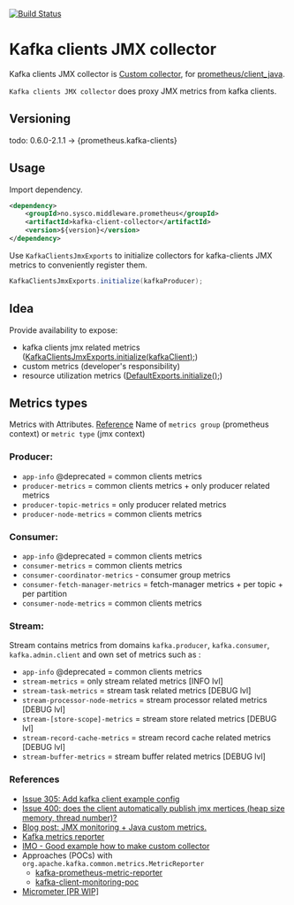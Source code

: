 [![Build Status](https://www.travis-ci.org/sysco-middleware/kafka-client-collector.svg?branch=master)](https://www.travis-ci.org/sysco-middleware/kafka-client-collector)
# Kafka clients JMX collector
Kafka clients JMX collector is [Custom collector](https://github.com/prometheus/client_java#custom-collectors), for [prometheus/client_java](https://github.com/prometheus/client_java#custom-collectors).

`Kafka clients JMX collector` does proxy JMX metrics from kafka clients.

## Versioning 
todo:
0.6.0-2.1.1 -> {prometheus.kafka-clients}

## Usage
Import dependency.
```xml
<dependency>
    <groupId>no.sysco.middleware.prometheus</groupId>
    <artifactId>kafka-client-collector</artifactId>
    <version>${version}</version>
</dependency>
```

Use `KafkaClientsJmxExports` to initialize collectors for kafka-clients JMX metrics to conveniently register them.
```java
KafkaClientsJmxExports.initialize(kafkaProducer);
```

## Idea
Provide availability to expose:
- kafka clients jmx related metrics ([KafkaClientsJmxExports.initialize(kafkaClient);](./src/main/java/no/sysco/middleware/prometheus/kafka/KafkaClientsJmxExports.java))
- custom metrics (developer's responsibility)
- resource utilization metrics ([DefaultExports.initialize();](https://github.com/prometheus/client_java/blob/master/simpleclient_hotspot/src/main/java/io/prometheus/client/hotspot/DefaultExports.java))

## Metrics types
Metrics with Attributes. [Reference](https://github.com/prometheus/jmx_exporter/pull/305/commits/92a6eb106e84cd441ba9b6123132395738d6acd6)
Name of `metrics group` (prometheus context) or `metric type` (jmx context)
### Producer:
* `app-info` @deprecated = common clients metrics
* `producer-metrics` = common clients metrics + only producer related metrics
* `producer-topic-metrics` =  only producer related metrics 
* `producer-node-metrics` = common clients metrics

### Consumer:
* `app-info` @deprecated = common clients metrics
* `consumer-metrics` = common clients metrics
* `consumer-coordinator-metrics` - consumer group metrics
* `consumer-fetch-manager-metrics` =  fetch-manager metrics + per topic + per partition
* `consumer-node-metrics` = common clients metrics

### Stream:
Stream contains metrics from domains `kafka.producer`, `kafka.consumer`, `kafka.admin.client` and own set of metrics
such as :
* `app-info` @deprecated = common clients metrics
* `stream-metrics` = only stream related metrics [INFO lvl]
* `stream-task-metrics` = stream task related metrics [DEBUG lvl]
* `stream-processor-node-metrics` = stream processor related metrics [DEBUG lvl]
* `stream-[store-scope]-metrics` = stream store related metrics [DEBUG lvl]
* `stream-record-cache-metrics` = stream record cache related metrics [DEBUG lvl]
* `stream-buffer-metrics` = stream buffer related metrics [DEBUG lvl]

### References
- [Issue 305: Add kafka client example config](https://github.com/prometheus/jmx_exporter/pull/305#issuecomment-412851484)
- [Issue 400: does the client automatically publish jmx mertices (heap size memory, thread number)?](https://github.com/prometheus/client_java/issues/400)
- [Blog post: JMX monitoring + Java custom metrics.](https://sysdig.com/blog/jmx-monitoring-custom-metrics/)
- [Kafka metrics reporter](https://github.com/apache/kafka/blob/2.0.0/clients/src/main/java/org/apache/kafka/common/metrics/MetricsReporter.java)
- [IMO - Good example how to make custom collector](https://github.com/joyent/manta-monitor/blob/master/src/main/java/com/joyent/manta/monitor/CustomPrometheusCollector.java)
- Approaches (POCs) with `org.apache.kafka.common.metrics.MetricReporter`
    - [kafka-prometheus-metric-reporter](https://github.com/ripa1993/kafka-prometheus-metric-reporter)
    - [kafka-client-monitoring-poc](https://github.com/sysco-middleware/kafka-client-monitoring-poc)
- [Micrometer [PR WIP]](https://github.com/micrometer-metrics/micrometer/pull/1173/files)
